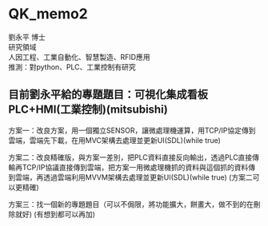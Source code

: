 # QK_memo2
劉永平 博士  
研究領域  
人因工程、工業自動化、智慧製造、RFID應用  
推測：對python、PLC、工業控制有研究  

目前劉永平給的專題題目：可視化集成看板 PLC+HMI(工業控制)(mitsubishi)
------------------------------------------------------------------------------------------------------------------  
方案一：改良方案，用一個獨立SENSOR，讓微處理機運算，用TCP/IP協定傳到雲端，雲端先下載，在用MVC架構去處理並更新UI(SDL)(while true)  

方案二：改良精確版，與方案一差別，把PLC資料直接反向輸出，透過PLC直接傳輸再TCP/IP協議直接傳到雲端，把方案一用微處理機抓的資料與這個抓的資料傳到雲端，再透過雲端利用MVVM架構去處理並更新UI(SDL)(while true)
(方案二可以更精確)

方案三：找一個新的專題題目（可以不侷限，將功能擴大，餅畫大，做不到的在刪除就好) (有想到都可以再加)  
